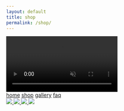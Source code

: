 ```yaml
---
layout: default
title: shop
permalink: /shop/
---
```

<style>

</style>
<!-- nav links -->
<div class="content-container">
<div class="nav-container">
    <!-- gif header -->
    <div class="header-logo">
        <video class="header-img" autoplay loop muted playsinline defaultMuted>
            <source src="../images/rotating-logo.mp4" type="video/mp4">
            <!-- webp here? -->
            Your browser does not support the video tag.
        </video> 
    </div>
    <div class="nav-links">
        <a class="nav-link" href="{{ site.baseurl }}/">home</a>
        <a class="nav-link active" href="{{ site.baseurl }}/shop">shop</a>
        <a class="nav-link" href="{{ site.baseurl }}/gallery">gallery</a>
        <a class="nav-link" href="{{ site.baseurl }}/faq">faq</a>
    </div>
</div>

<!-- product row -->
<div class="product-row">
    <a class="product-img-link" href="{{ site.baseurl }}/gate-belt">
        <img class="product-img" src="../images/products/belt-shot1.png">
    </a>
    <a class="product-img-link" href="{{ site.baseurl }}/transcendance-tee">
        <img class="product-img" src="../images/products/angel-tee1.png">
    </a>
    <a class="product-img-link" href="{{ site.baseurl }}/spiral-tee">
        <img class="product-img" src="../images/products/spiral-tee.png">
    </a>
    <a class="product-img-link" href="{{ site.baseurl }}/compass-bandanna">
        <img class="product-img" src="../images/products/bandana1.png">
    </a>
</div>

</div>